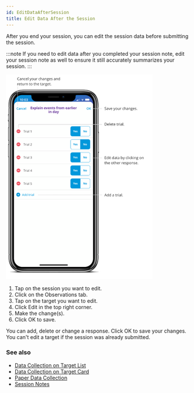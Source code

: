 ```yaml
---
id: EditDataAfterSession 
title: Edit Data After the Session 
---
```

After you end your session, you can edit the session data before submitting the session.

:::note
If you need to edit data after you completed your session note, edit your session note as well to ensure it still accurately summarizes your session.
:::

<img src="/img/EditDataSession.png" width="400" />

1. Tap on the session you want to edit.
2. Click on the Observations tab.
3. Tap on the target you want to edit.
4. Click Edit in the top right corner. 
5. Make the change(s). 
6. Click OK to save.

You can add, delete or change a response. Click OK to save your changes. You can't edit a target if the session was already submitted.

### See also
- [Data Collection on Target List](DataCollection/DataCollectionTargetList.md)
- [Data Collection on Target Card](DataCollection/DataCollectionTargetCard.md)
- [Paper Data Collection](DataCollection/PaperDataCollection.md)
- [Session Notes](Session/SessionNotes.md)